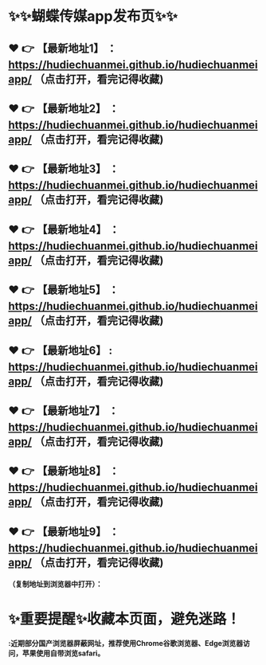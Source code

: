 # :sparkles::sparkles:蝴蝶传媒app发布页:sparkles::sparkles:

 :heart: :point_right: 【最新地址1】 ：https://hudiechuanmei.github.io/hudiechuanmeiapp/  （点击打开，看完记得收藏)
 ------
 :heart: :point_right: 【最新地址2】 ：https://hudiechuanmei.github.io/hudiechuanmeiapp/   （点击打开，看完记得收藏)
 ------
 :heart: :point_right: 【最新地址3】 ：https://hudiechuanmei.github.io/hudiechuanmeiapp/   （点击打开，看完记得收藏)
 ------
 :heart: :point_right: 【最新地址4】 ：https://hudiechuanmei.github.io/hudiechuanmeiapp/   （点击打开，看完记得收藏)
 ------
 :heart: :point_right: 【最新地址5】 ：https://hudiechuanmei.github.io/hudiechuanmeiapp/   （点击打开，看完记得收藏)
 ------
 :heart: :point_right: 【最新地址6】 : https://hudiechuanmei.github.io/hudiechuanmeiapp/  （点击打开，看完记得收藏)
 ------
 :heart: :point_right: 【最新地址7】 ：https://hudiechuanmei.github.io/hudiechuanmeiapp/   （点击打开，看完记得收藏)
 ------
 :heart: :point_right: 【最新地址8】 ：https://hudiechuanmei.github.io/hudiechuanmeiapp/   （点击打开，看完记得收藏)
 ------
 :heart: :point_right: 【最新地址9】 ：https://hudiechuanmei.github.io/hudiechuanmeiapp/   （点击打开，看完记得收藏)
  ------

  
#### （复制地址到浏览器中打开）：
# :sparkles:重要提醒:sparkles:收藏本页面，避免迷路！
#### :近期部分国产浏览器屏蔽网址，推荐使用Chrome谷歌浏览器、Edge浏览器访问，苹果使用自带浏览safari。
